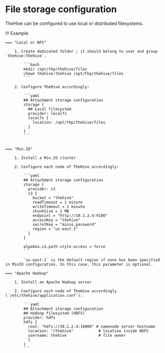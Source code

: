 # File storage configuration

TheHive can be configured to use local or distributed filesystems. 

!!! Example

    === "Local or NFS"

        1. Create dedicated folder ; it should belong to user and group `thehive:thehive`.
        
            ```bash
            mkdir /opt/thp/thehive/files
            chown thehive:thehive /opt/thp/thehive/files
            ```

        2. Configure TheHive accordingly:

            ```yaml
            ## Attachment storage configuration
            storage {
              ## Local filesystem
              provider: localfs
              localfs {
                location: /opt/thp/thehive/files
              }
            }
            ```


    === "Min.IO" 

        1. Install a Min.IO cluster

        2. Configure each node of TheHive accordingly: 
 
            ```yaml
            ## Attachment storage configuration
            storage {
              provider: s3
              s3 {
                bucket = "thehive"
                readTimeout = 1 minute
                writeTimeout = 1 minute
                chunkSize = 1 MB
                endpoint = "http://10.1.2.4:9100"
                accessKey = "thehive"
                secretKey = "minio_password"
                region = "us-east-1"
              }
            }

            alpakka.s3.path-style-access = force
            ```

            `us-east-1` is the default region if none has been specified in MinIO configuration. In this case, this parameter is optional.

    === "Apache Hadoop" 

        1. Install an Apache Hadoop server

        2. Configure each node of TheHive accordingly (`/etc/thehive/application.conf`): 

            ```yaml
            ## Attachment storage configuration
            ## Hadoop filesystem (HDFS)
            provider: hdfs
            hdfs {
              root: "hdfs://10.1.2.4:10000" # namenode server hostname
              location: "/thehive"           # location inside HDFS
              username: thehive              # file owner
              }
            }   
            ```